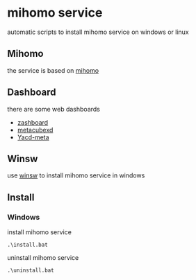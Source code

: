 # mihomo service
automatic scripts to install mihomo service on windows or linux

## Mihomo
the service is based on [mihomo](https://github.com/MetaCubeX/mihomo)

## Dashboard
there are some web dashboards
- [zashboard](https://github.com/Zephyruso/zashboard)
- [metacubexd](https://github.com/MetaCubeX/metacubexd)
- [Yacd-meta](https://github.com/MetaCubeX/Yacd-meta)

## Winsw
use [winsw](https://github.com/winsw/winsw) to install mihomo service in windows

## Install

### Windows

install mihomo service
```shell
.\install.bat
```

uninstall mihomo service
```shell
.\uninstall.bat
```
